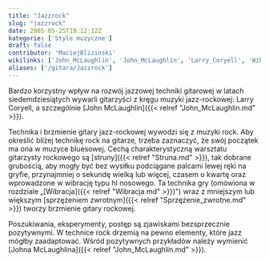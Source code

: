 ```yaml
---
title: "Jazzrock"
slug: "jazzrock"
date: 2005-05-25T19:12:12Z
kategorie: ['Style muzyczne']
draft: false
contributor: 'MaciejBlizinski'
wikilinks: ['John_McLaughlin', 'John_McLaughlin', 'Larry_Coryell', 'Wibracja', 'blues', 'jazz', 'rock', 'sprz%C4%99%C5%BCenie_zwrotne', 'struna']
aliases: ['/gitara/Jazzrock']
---
```

Bardzo korzystny wpływ na rozwój jazzowej techniki gitarowej w latach
siedemdziesiątych wywarli gitarzyści z kręgu muzyki jazz-rockowej:
Larry Coryell<!-- link nie odnosił się do niczego: 'Jazzrock' ('content/Jazzrock.md') links to 'Larry_Coryell' ('content/Larry_Coryell.md') and that does not exist -->, a szczegól­nie [John
McLaughlin]({{< relref "John_McLaughlin.md" >}}).

Technika i brzmienie gitary jazz-rockowej wywodzi się z muzyki rock. Aby
określić bliżej technikę rock na gita­rze, trzeba zaznaczyć, że swój
początek ma ona w muzyce bluesowej<!-- link nie odnosił się do niczego: 'Jazzrock' ('content/Jazzrock.md') links to 'blues' ('content/blues.md') and that does not exist -->. Cechą
charakterystyczną warsztatu gitarzysty rockowego są
[struny]({{< relref "Struna.md" >}}), tak dobrane grubością, aby mogły być bez
wysiłku podciągane palcami lewej ręki na gryfie, przynajmniej o sekundę
wielką lub więcej, czasem o kwartę oraz wprowadzone w wibrację typu hl
nosowego. Ta technika gry (omówiona w rozdziale
„[Wibracja]({{< relref "Wibracja.md" >}})") wraz z mniejszym lub większym
[sprzężeniem zwrotnym]({{< relref "Sprzężenie_zwrotne.md" >}}) two­rzy brzmienie
gitary rockowej.

Poszukiwania, eksperymenty, postęp są zjawiskami bezsprzecznie
pozytywnymi. W technice rock<!-- link nie odnosił się do niczego: 'Jazzrock' ('content/Jazzrock.md') links to 'rock' ('content/rock.md') and that does not exist --> drzemią na pewno
elementy, które jazz<!-- link nie odnosił się do niczego: 'Jazzrock' ('content/Jazzrock.md') links to 'jazz' ('content/jazz.md') and that does not exist --> mógłby zaadaptować. Wśród
pozytywnych przykładów należy wymienić [Johna
McLaughlina]({{< relref "John_McLaughlin.md" >}}).

